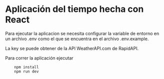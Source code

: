 # Aplicación del tiempo hecha con React

Para ejecutar la aplicacion se necesita configurar la variable de entorno en un archivo .env como el que se encuentra en el archivo .env.example.

La key se puede obtener de la API WeatherAPI.com de RapidAPI.

Para correr la aplicación ejecutar 
```
    npm install
    npm run dev
```